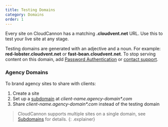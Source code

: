 ```yaml
---
title: Testing Domains
category: Domains
order: 1
---
```


Every site on CloudCannon has a matching **.cloudvent.net** URL. Use this to test your live site at any stage.

Testing domains are generated with an adjective and a noun. For example: **red-lobster.cloudvent.net** or **fast-bean.cloudvent.net**. To stop serving content on this domain, add [Password Authentication](/hosting/authentication/password/) or [contact support](mailto:support@cloudcannon.com).

### Agency Domains

To brand agency sites to share with clients:

1. Create a site
2. Set up a [subdomain](/hosting/domains/subdomains/) at **client-name*.*agency-domain\*.com**
3. Share **client-name*.*agency-domain\*.com** instead of the testing domain

> CloudCannon supports multiple sites on a single domain, see [Subdomains](/hosting/domains/subdomains/) for details.
{: .explainer}